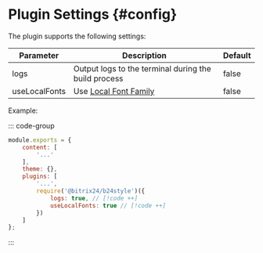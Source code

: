 # Plugin Settings {#config}

The plugin supports the following settings:

<div class="info-wrapper">
	<table class="info">
		<thead>
			<tr>
				<th>Parameter</th>
				<th>Description</th>
				<th>Default</th>
			</tr>
		</thead>
		<tbody>
			<tr>
				<td translate="no" class="variable">logs</td>
				<td translate="no" class="value">
					Output logs to the terminal during the build process
				</td>
				<td translate="no" class="value">false</td>
			</tr>
			<tr>
				<td translate="no" class="variable">useLocalFonts</td>
				<td translate="no" class="value">
					Use <a href="/guide/working-with-fonts#local-font-family">Local Font Family</a>
				</td>
				<td translate="no" class="value">false</td>
			</tr>
		</tbody>
	</table>
</div>

Example:

::: code-group
```js [tailwind.config.js]
module.exports = {
    content: [
        '...'
    ],
    theme: {},
    plugins: [
        '...',
        require('@bitrix24/b24style')({
            logs: true, // [!code ++]
            useLocalFonts: true // [!code ++]
        })
    ]
};
```
:::
